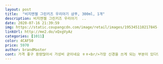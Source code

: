 ```yaml
---
layout: post 
title:  "비지엔젤 그린키즈 우리아기 샴푸, 300ml, 1개" 
description: 비지엔젤 그린키즈 우리아기  ..
date: 2020-07-16 21:39:59 
img: https://static.coupangcdn.com/image/retail/images/195345110217845-32e19393-11f5-43da-9f93-35b76180c9f2.jpg 
linkUrl: http://me2.do/xQxgVyAz 
categories: [1011] 
color: 4CAF50 
price: 5970 
author: brandMaster 
cont: 가격 좋구 용량많아서 가성비 굳이네요 ㅎㅎ<br/>가장 신경을 쓰게 되는 부분이 있다면,<br/>그린키즈 우리아기 샴푸는 생후 2주/신생아부터 사용하면 된다고 하네요.<br/><br/>닿는 제품이다 보니 성분을 특히나 예민하게 찾아보게되었어요.<br/><br/>비지엔젤 그린키즈 우리아기 샴푸<br/>샴푸나 수분크림은 아이들 피부와 두피에 직접적으로<br/>샴푸를 하고나면 시원하고 청량한 느낌이고 아이용이라 그런지 뭔가 자극적이지도 않은 느낌이네요 ㅎㅎ 아이용인만큼 안좋은 성분을 뺏을테니 성인이 사용해도 괜찮을거같아 보입니다!!<br/>성분이였어요ㅎㅎㅎ<br/>수분크림 역시 영양가득한,식물로부터 유래된 추출물인<br/>순하고 저자극이여서 아이들이쓰기 좋을거같아요!!<br/>스페인감초부리추출물<br/>쑥잎추출물이네요!<br/>아르간커넬오일녹차추출물<br/>아이들도 좋아할것 같네요.<br/>호불호 없는 향이에요.<br/><br/>아이들은거품목욕하거나 물에거품풀어서 많이들거품놀이하는데 비지엔젤그린키즈는 거품이 풍성하게나는것이가장좋은거같아요!<br/> 
---
```

 